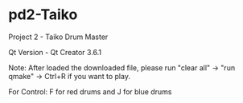 # pd2-Taiko
Project 2 - Taiko Drum Master

Qt Version - Qt Creator 3.6.1

Note: After loaded the downloaded file, please run "clear all" -> "run qmake" -> Ctrl+R if you want to play.


For Control: F for red drums and J for blue drums
